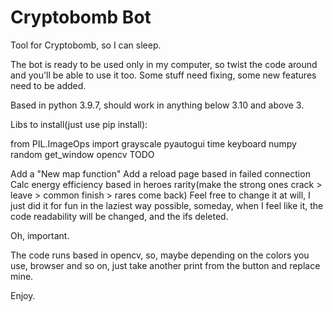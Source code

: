 # Cryptobomb Bot
Tool for Cryptobomb, so I can sleep.

The bot is ready to be used only in my computer, so twist the code around and you'll be able to use it too. Some stuff need fixing, some new features need to be added.

Based in python 3.9.7, should work in anything below 3.10 and above 3.

Libs to install(just use pip install):

from PIL.ImageOps import grayscale
pyautogui
time
keyboard
numpy
random
get_window
opencv
TODO

Add a "New map function"
Add a reload page based in failed connection
Calc energy efficiency based in heroes rarity(make the strong ones crack > leave > common finish > rares come back)
Feel free to change it at will, I just did it for fun in the laziest way possible, someday, when I feel like it, the code readability will be changed, and the ifs deleted.

Oh, important.

The code runs based in opencv, so, maybe depending on the colors you use, browser and so on, just take another print from the button and replace mine.

Enjoy.
